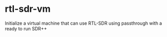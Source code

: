 # rtl-sdr-vm
Initialize a virtual machine that can use RTL-SDR using passthrough with a ready to run SDR++
